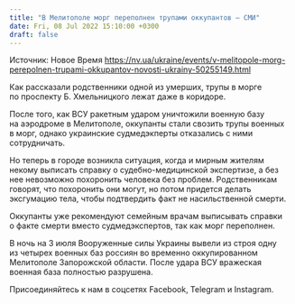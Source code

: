 ```yaml
---
title: "В Мелитополе морг переполнен трупами оккупантов — СМИ"
date: Fri, 08 Jul 2022 15:10:00 +0300
draft: false
---
```

Источник: Новое Время https://nv.ua/ukraine/events/v-melitopole-morg-perepolnen-trupami-okkupantov-novosti-ukrainy-50255149.html


 Как рассказали родственники одной из умерших, трупы в морге по проспекту Б. Хмельницкого лежат даже в коридоре.

После того, как ВСУ ракетным ударом уничтожили военную базу на аэродроме в Мелитополе, оккупанты стали свозить трупы военных в морг, однако украинские судмедэкперты отказались с ними сотрудничать.

Но теперь в городе возникла ситуация, когда и мирным жителям некому выписать справку о судебно-медицинской экспертизе, а без нее невозможно похоронить человека без проблем. Родственникам говорят, что похоронить они могут, но потом придется делать эксгумацию тела, чтобы подтвердить факт не насильственной смерти.

Оккупанты уже рекомендуют семейным врачам выписывать справки о факте смерти вместо судмедэкспертов, так как морг переполнен.

В ночь на 3 июля Вооруженные силы Украины вывели из строя одну из четырех военных баз россиян во временно оккупированном Мелитополе Запорожской области. После удара ВСУ вражеская военная база полностью разрушена.

Присоединяйтесь к нам в соцсетях Facebook, Telegram и Instagram.
